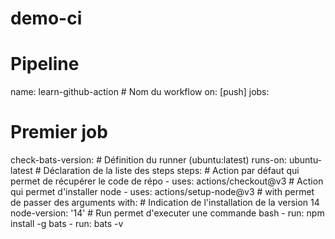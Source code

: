 # demo-ci

# Pipeline
name: learn-github-action # Nom du workflow
on: [push]
jobs:
  # Premier job
  check-bats-version:
    # Définition du runner (ubuntu:latest)
    runs-on: ubuntu-latest
    # Déclaration de la liste des steps
    steps:
      # Action par défaut qui permet de récupérer le code de répo
      - uses: actions/checkout@v3
      # Action qui permet d'installer node
      - uses: actions/setup-node@v3
        # with permet de passer des arguments
        with:
          # Indication de l'installation de la version 14
          node-version: '14'
      # Run permet d'executer une commande bash
      - run: npm install -g bats
      - run: bats -v
